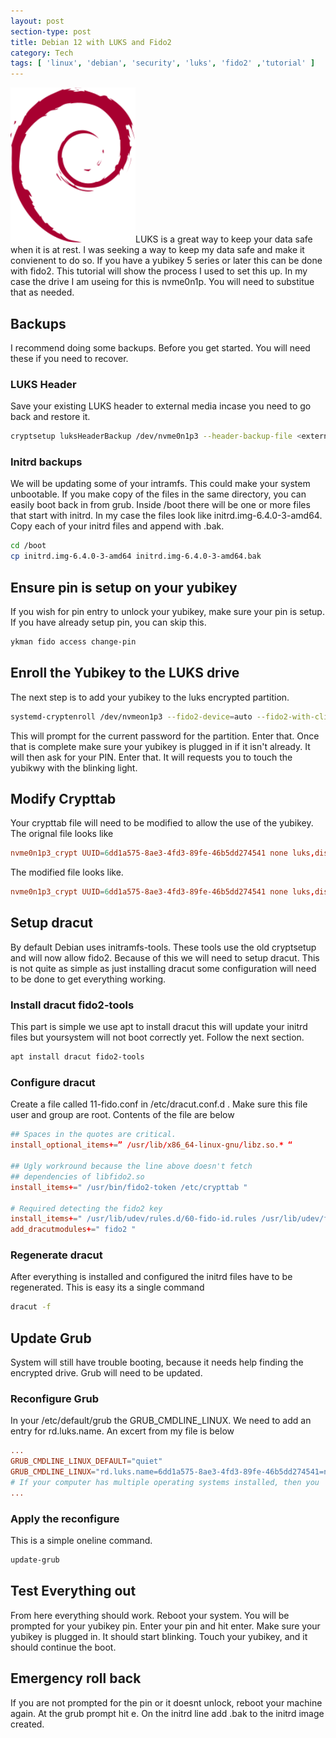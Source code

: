 ```yaml
---
layout: post
section-type: post
title: Debian 12 with LUKS and Fido2
category: Tech
tags: [ 'linux', 'debian', 'security', 'luks', 'fido2' ,'tutorial' ]
---
```

<img class="floatimageleft borderless" src="/img/debianlogo.svg"  width="200px" />LUKS is a great way to keep your data safe when it is at rest.  I was seeking a way to keep my data safe and make it convienent to do so.  If you have a yubikey 5 series or later this can be done with fido2.  This tutorial will show the process I used to set this up.  In my case the drive I am useing for this is nvme0n1p.  You will need to substitue that as needed.

## Backups
I recommend doing some backups.  Before you get started.  You will need these if you need to recover.

### LUKS Header
Save your existing LUKS header to external media incase you need to go back and restore it.
``` bash
cryptsetup luksHeaderBackup /dev/nvme0n1p3 --header-backup-file <external_media_path>/luks_backup.bin
```
### Initrd backups
We will be updating some of your intramfs.  This could make your system unbootable.  If you make copy of the files in the same directory, you can easily boot back in from grub. Inside /boot there will be one or more files that start with initrd.  In my case the files look like initrd.img-6.4.0-3-amd64.  Copy each of your initrd files and append with .bak.
```bash
cd /boot
cp initrd.img-6.4.0-3-amd64 initrd.img-6.4.0-3-amd64.bak
```

##  Ensure pin is setup on your yubikey
If you wish for pin entry to unlock your yubikey, make sure your pin is setup.  If you have already setup pin, you can skip this.
```bash
ykman fido access change-pin
```

## Enroll the Yubikey to the LUKS drive
The next step is to add your yubikey to the luks encrypted partition.
```bash
systemd-cryptenroll /dev/nvmeon1p3 --fido2-device=auto --fido2-with-client-pin=yes
```
This will prompt for the current password for the partition.  Enter that.  Once that is complete make sure your yubikey is plugged in if it isn't already.  It will then ask for your PIN.  Enter that.  It will requests you to touch the yubikwy with the blinking light.

## Modify Crypttab
Your crypttab file will need to be modified to allow the use of the yubikey.  The orignal file looks like
```conf
nvme0n1p3_crypt UUID=6dd1a575-8ae3-4fd3-89fe-46b5dd274541 none luks,discard
```
The modified file looks like.
```conf
nvme0n1p3_crypt UUID=6dd1a575-8ae3-4fd3-89fe-46b5dd274541 none luks,discard,fido2-device=auto
```

## Setup dracut
By default Debian uses initramfs-tools.  These tools use the old cryptsetup and will now allow fido2.  Because of this we will need to setup dracut.  This is not quite as simple as just installing dracut some configuration will need to be done to get everything working.
### Install dracut fido2-tools
This part is simple we use apt to install dracut this will update your initrd files but yoursystem will not boot correctly yet.  Follow the next section.
```bash
apt install dracut fido2-tools
```
### Configure dracut
Create a file called 11-fido.conf in /etc/dracut.conf.d .  Make sure this file user and group are root.  Contents of the file are below 
```conf
## Spaces in the quotes are critical.
install_optional_items+=” /usr/lib/x86_64-linux-gnu/libz.so.* “

## Ugly workround because the line above doesn't fetch
## dependencies of libfido2.so
install_items+=" /usr/bin/fido2-token /etc/crypttab "

# Required detecting the fido2 key
install_items+=" /usr/lib/udev/rules.d/60-fido-id.rules /usr/lib/udev/fido_id "
add_dracutmodules+=" fido2 "
```
### Regenerate dracut
After everything is installed and configured the initrd files have to be regenerated.  This is easy its a single command
```bash
dracut -f
```
## Update Grub
System will still have trouble booting, because it needs help finding the encrypted drive. Grub will need to be updated.
### Reconfigure Grub
In your /etc/default/grub the GRUB_CMDLINE_LINUX.  We need to add an entry for rd.luks.name.  An excert from my file is below
```conf
...
GRUB_CMDLINE_LINUX_DEFAULT="quiet"
GRUB_CMDLINE_LINUX="rd.luks.name=6dd1a575-8ae3-4fd3-89fe-46b5dd274541=nvme0n1p3_crypt" 
# If your computer has multiple operating systems installed, then you
...
```
### Apply the reconfigure
This is a simple oneline command.
```bash
update-grub
```
## Test Everything out
From here everything should work.  Reboot your system.  You will be prompted for your yubikey pin.  Enter your pin and hit enter.  Make sure your yubikey is plugged in.  It should start blinking.  Touch your yubikey, and it should continue the boot.
## Emergency roll back
If you are not prompted for the pin or it doesnt unlock, reboot your machine again.  At the grub prompt hit e.  On the initrd line add .bak to the initrd image created.

